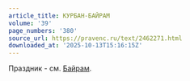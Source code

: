 ```yaml
---
article_title: КУРБАН-БАЙРАМ
volume: '39'
page_numbers: '380'
source_url: https://pravenc.ru/text/2462271.html
downloaded_at: '2025-10-13T15:16:15Z'
---
```


Праздник - см. [Байрам](https://pravenc.ru/text/Байрам.html).
